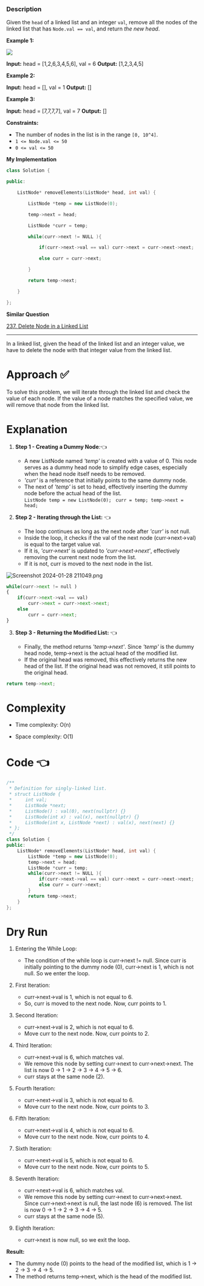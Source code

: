 ### Description

Given the `head` of a linked list and an integer `val`, remove all the nodes of the linked list that has `Node.val == val`, and return _the new head_.

**Example 1:**

![](https://assets.leetcode.com/uploads/2021/03/06/removelinked-list.jpg)

**Input:** head = [1,2,6,3,4,5,6], val = 6
**Output:** [1,2,3,4,5]

**Example 2:**

**Input:** head = [], val = 1
**Output:** []

**Example 3:**

**Input:** head = [7,7,7,7], val = 7
**Output:** []

**Constraints:**

- The number of nodes in the list is in the range `[0, 10^4]`.
- `1 <= Node.val <= 50`
- `0 <= val <= 50`

**My Implementation**

```cpp
class Solution {

public:

    ListNode* removeElements(ListNode* head, int val) {

        ListNode *temp = new ListNode(0);

        temp->next = head;

        ListNode *curr = temp;

        while(curr->next != NULL ){

            if(curr->next->val == val) curr->next = curr->next->next;

            else curr = curr->next;

        }

        return temp->next;

    }

};
```

**Similar Question**

[237. Delete Node in a Linked List](https://leetcode.com/problems/delete-node-in-a-linked-list)

---

In a linked list, given the head of the linked list and an integer value, we have to delete the node with that integer value from the linked list.

# Approach ✅

To solve this problem, we will iterate through the linked list and check the value of each node. If the value of a node matches the specified value, we will remove that node from the linked list.

# Explanation

1. **Step 1 - Creating a Dummy Node**:👈
    
    - A new ListNode named _'temp'_ is created with a value of 0. This node serves as a dummy head node to simplify edge cases, especially when the head node itself needs to be removed.
    - _'curr'_ is a reference that initially points to the same dummy node.
    - The next of _'temp'_ is set to head, effectively inserting the dummy node before the actual head of the list.  
        `ListNode temp = new ListNode(0);` 
        ` curr = temp; temp->next = head;`
1. **Step 2 - Iterating through the List:** 👈
    
    - The loop continues as long as the next node after _'curr'_ is not null.
    - Inside the loop, it checks if the val of the next node (curr->next->val) is equal to the target value val.
    - If it is, _'curr->next'_ is updated to _'curr->next->next'_, effectively removing the current next node from the list.
    - If it is not, curr is moved to the next node in the list.

![Screenshot 2024-01-28 211049.png](https://assets.leetcode.com/users/images/9e8e5eac-e8ff-4c23-beef-1eb6c2a385ca_1706457654.9166362.png)

```python
while(curr->next != null )
{
    if(curr->next->val == val) 
	    curr->next = curr->next->next;
    else 
	    curr = curr->next;
}
```

3. **Step 3 - Returning the Modified List:** 👈
    
    - Finally, the method returns _'temp->next'_. Since _'temp'_ is the dummy head node, temp->next is the actual head of the modified list.
    - If the original head was removed, this effectively returns the new head of the list. If the original head was not removed, it still points to the original head.
    
```python
return temp->next;
```
    

# Complexity

- Time complexity: O(n)
    
- Space complexity: O(1)
    

# Code 👈

```cpp
/**
 * Definition for singly-linked list.
 * struct ListNode {
 *     int val;
 *     ListNode *next;
 *     ListNode() : val(0), next(nullptr) {}
 *     ListNode(int x) : val(x), next(nullptr) {}
 *     ListNode(int x, ListNode *next) : val(x), next(next) {}
 * };
 */
class Solution {
public:
    ListNode* removeElements(ListNode* head, int val) {
        ListNode *temp = new ListNode(0);
        temp->next = head;
        ListNode *curr = temp;
        while(curr->next != NULL ){
            if(curr->next->val == val) curr->next = curr->next->next;
            else curr = curr->next;
        }
        return temp->next;
    }
};
```

# Dry Run

1. Entering the While Loop:
    
    - The condition of the while loop is curr->next != null. Since curr is initially pointing to the dummy node (0), curr->next is 1, which is not null. So we enter the loop.
2. First Iteration:
    
    - curr->next->val is 1, which is not equal to 6.
    - So, curr is moved to the next node. Now, curr points to 1.
3. Second Iteration:
    
    - curr->next->val is 2, which is not equal to 6.
    - Move curr to the next node. Now, curr points to 2.
4. Third Iteration:
    
    - curr->next->val is 6, which matches val.
    - We remove this node by setting curr->next to curr->next->next. The list is now 0 -> 1 -> 2 -> 3 -> 4 -> 5 -> 6.
    - curr stays at the same node (2).
5. Fourth Iteration:
    
    - curr->next->val is 3, which is not equal to 6.
    - Move curr to the next node. Now, curr points to 3.
6. Fifth Iteration:
    
    - curr->next->val is 4, which is not equal to 6.
    - Move curr to the next node. Now, curr points to 4.
7. Sixth Iteration:
    
    - curr->next->val is 5, which is not equal to 6.
    - Move curr to the next node. Now, curr points to 5.
8. Seventh Iteration:
    
    - curr->next->val is 6, which matches val.
    - We remove this node by setting curr->next to curr->next->next. Since curr->next->next is null, the last node (6) is removed. The list is now 0 -> 1 -> 2 -> 3 -> 4 -> 5.
    - curr stays at the same node (5).
9. Eighth Iteration:
    
    - curr->next is now null, so we exit the loop.

**Result:**

- The dummy node (0) points to the head of the modified list, which is 1 -> 2 -> 3 -> 4 -> 5.
- The method returns temp->next, which is the head of the modified list.
